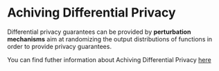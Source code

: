# Achiving Differential Privacy

Differential privacy guarantees can be provided by **perturbation mechanisms** aim at randomizing the output distributions of functions in order to provide privacy guarantees.

You can find futher information about Achiving Differential Privacy [here](../../T3.5/L3.perturbation_mecanism.md)
